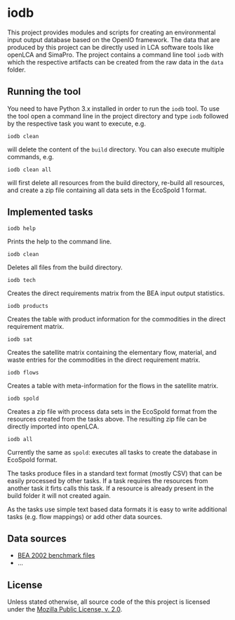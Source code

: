 iodb
====
This project provides modules and scripts for creating an environmental input
output database based on the OpenIO framework. The data that are produced by
this project can be directly used in LCA software tools like openLCA and 
SimaPro. The project contains a command line tool `iodb` with which the 
respective artifacts can be created from the raw data in the `data` folder. 

Running the tool
----------------
You need to have Python 3.x installed in order to run the `iodb` tool. To use 
the tool open a command line in the project directory and type `iodb` followed 
by the respective task you want to execute, e.g. 

    iodb clean
    
will delete the content of the `build` directory. You can also execute multiple
commands, e.g.

    iodb clean all
    
will first delete all resources from the build directory, re-build all 
resources, and create a zip file containing all data sets in the EcoSpold 1 
format.  

Implemented tasks
-----------------

    iodb help
    
Prints the help to the command line.

    iodb clean
    
Deletes all files from the build directory.

    iodb tech
    
Creates the direct requirements matrix from the BEA input output statistics.

    iodb products
    
Creates the table with product information for the commodities in the direct
requirement matrix.

    iodb sat
    
Creates the satellite matrix containing the elementary flow, material, and waste
entries for the commodities in the direct requirement matrix.

    iodb flows
    
Creates a table with meta-information for the flows in the satellite matrix.
 
    iodb spold
    
Creates a zip file with process data sets in the EcoSpold format from the 
resources created from the tasks above. The resulting zip file can be directly
imported into openLCA.

    iodb all
    
Currently the same as `spold`: executes all tasks to create the database in
EcoSpold format.

The tasks produce files in a standard text format (mostly CSV) that can be 
easily processed by other tasks. If a task requires the resources from another
task it firts calls this task. If a resource is already present in the build
folder it will not created again.

As the tasks use simple text based data formats it is easy to write additional
tasks (e.g. flow mappings) or add other data sources.

Data sources
------------
* [BEA 2002 benchmark files](http://www.bea.gov/industry/io_benchmark.htm)
* ...

License
-------
Unless stated otherwise, all source code of the this project is licensed under 
the [Mozilla Public License, v. 2.0](https://www.mozilla.org/MPL/2.0/).

